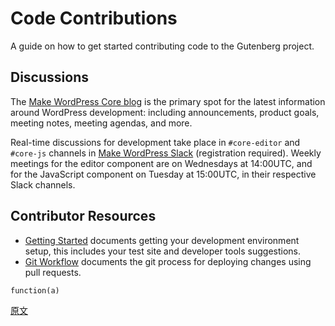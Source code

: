 # Code Contributions

A guide on how to get started contributing code to the Gutenberg project.

## Discussions

The [Make WordPress Core blog](https://make.wordpress.org/core/) is the primary spot for the latest information around WordPress development: including announcements, product goals, meeting notes, meeting agendas, and more.

Real-time discussions for development take place in `#core-editor` and `#core-js` channels in [Make WordPress Slack](https://make.wordpress.org/chat) (registration required). Weekly meetings for the editor component are on Wednesdays at 14:00UTC, and for the JavaScript component on Tuesday at 15:00UTC, in their respective Slack channels.

## Contributor Resources

-   [Getting Started](/docs/contributors/code/getting-started-with-code-contribution.md) documents getting your development environment setup, this includes your test site and developer tools suggestions.
-   [Git Workflow](/docs/contributors/code/git-workflow.md) documents the git process for deploying changes using pull requests.

```
function(a)
```

[原文](https://github.com/WordPress/gutenberg/blob/trunk/docs/contributors/develop.md)